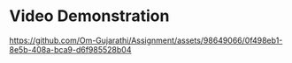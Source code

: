 # Video Demonstration

https://github.com/Om-Gujarathi/Assignment/assets/98649066/0f498eb1-8e5b-408a-bca9-d6f985528b04

